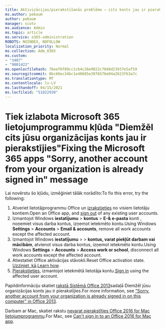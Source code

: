 ```yaml
---
title: Aktivizācijas/pierakstīšanās problēma — cits konts jau ir pierakstījies
ms.author: pebaum
author: pebaum
manager: scotv
ms.audience: Admin
ms.topic: article
ms.service: o365-administration
ROBOTS: NOINDEX, NOFOLLOW
localization_priority: Normal
ms.collection: Adm_O365
ms.custom:
- "3407"
- "9001422"
ms.openlocfilehash: 76eef6f89cc1cb4c26e9022c7048d23937e5af59
ms.sourcegitcommit: 8bc60ec34bc1e40685e3976576e04a2623f63a7c
ms.translationtype: MT
ms.contentlocale: lv-LV
ms.lasthandoff: 04/15/2021
ms.locfileid: "51822930"
---
```

# <a name="fixing-the-microsoft-365-apps-sorry-another-account-from-your-organization-is-already-signed-in-message"></a><span data-ttu-id="5dd90-102">Tiek izlabota Microsoft 365 lietojumprogrammu kļūda "Diemžēl cits jūsu organizācijas konts jau ir pierakstījies"</span><span class="sxs-lookup"><span data-stu-id="5dd90-102">Fixing the Microsoft 365 apps "Sorry, another account from your organization is already signed in" message</span></span>

<span data-ttu-id="5dd90-103">Lai novērstu šo kļūdu, izmēģiniet tālāk norādīto:</span><span class="sxs-lookup"><span data-stu-id="5dd90-103">To fix this error, try the following:</span></span>

1. <span data-ttu-id="5dd90-104">Atveriet lietotājprogrammu Office un [izrakstieties](https://support.office.com/article/5a20dc11-47e9-4b6f-945d-478cb6d92071) no visiem lietotāju kontiem.</span><span class="sxs-lookup"><span data-stu-id="5dd90-104">Open an Office app, and [sign out](https://support.office.com/article/5a20dc11-47e9-4b6f-945d-478cb6d92071) of any existing user accounts.</span></span>   
2. <span data-ttu-id="5dd90-105">Izmantojot Windows **iestatījumu**  >  **kontus**  >  **E-& e-pasta** konti , noņemiet visus darba kontus, izņemot ietekmēto kontu.</span><span class="sxs-lookup"><span data-stu-id="5dd90-105">Using Windows **Settings** > **Accounts** > **Email & accounts**, remove all work accounts except the affected account.</span></span> 
3. <span data-ttu-id="5dd90-106">Izmantojot Windows **iestatījumu**  >    >  **kontus, varat piekļūt darbam vai mācībām**, atvienot visus darba kontus, izņemot ietekmēto kontu.</span><span class="sxs-lookup"><span data-stu-id="5dd90-106">Using Windows **Settings** > **Accounts** > **Access work or school**, disconnect all work accounts except the affected account.</span></span> 
4. <span data-ttu-id="5dd90-107">Atiestatiet Office aktivācijas stāvokli.</span><span class="sxs-lookup"><span data-stu-id="5dd90-107">Reset Office activation state.</span></span> <span data-ttu-id="5dd90-108">[Uzziniet, kā](https://docs.microsoft.com/office365/troubleshoot/activation/reset-office-365-proplus-activation-state
).</span><span class="sxs-lookup"><span data-stu-id="5dd90-108">[Learn how](https://docs.microsoft.com/office365/troubleshoot/activation/reset-office-365-proplus-activation-state
).</span></span>
5. <span data-ttu-id="5dd90-109">[Pierakstieties,](https://support.office.com/article/628ea040-f265-49de-b986-be09c3ebf8a9) izmantojot ietekmētā lietotāja kontu.</span><span class="sxs-lookup"><span data-stu-id="5dd90-109">[Sign in](https://support.office.com/article/628ea040-f265-49de-b986-be09c3ebf8a9) using the affected user account.</span></span> 

<span data-ttu-id="5dd90-110">Papildinformāciju skatiet [rakstā Sistēmā Office 2013](https://docs.microsoft.com/office/troubleshoot/error-messages/another-account-already-signed-in)sadaļā Diemžēl jūsu organizācijas konts jau ir pierakstījies.</span><span class="sxs-lookup"><span data-stu-id="5dd90-110">For more information, see ["Sorry, another account from your organization is already signed in on this computer" in Office 2013](https://docs.microsoft.com/office/troubleshoot/error-messages/another-account-already-signed-in).</span></span>

<span data-ttu-id="5dd90-111">Darbam ar Mac, skatiet rakstu [nevarat pierakstīties Office 2016 for Mac lietojumprogrammu](https://docs.microsoft.com/office365/troubleshoot/authentication/sign-in-to-office-2016-for-mac-fail).</span><span class="sxs-lookup"><span data-stu-id="5dd90-111">For Mac, see [Can't sign in to an Office 2016 for Mac app](https://docs.microsoft.com/office365/troubleshoot/authentication/sign-in-to-office-2016-for-mac-fail).</span></span>